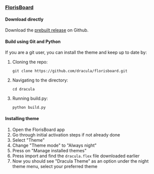 ### [FlorisBoard](https://github.com/florisboard/florisboard)

#### Download directly

Download the [prebuilt release](https://github.com/KamaleiZestri/dracula-florisboard/releases) on Github.

#### Build using Git and Python

If you are a git user, you can install the theme and keep up to date by:

1. Cloning the repo:

    `git clone https://github.com/dracula/florisboard.git`

2. Navigating to the directory:
    
    `cd dracula`

3. Running build.py:

    `python build.py`


#### Installing theme

1.  Open the FlorisBoard app
2.  Go through initial activation steps if not already done
3.  Select "Theme"
4.  Change "Theme mode" to "Always night"
5.  Press on "Manage installed themes"
7.  Press import and find the `dracula.flex` file downloaded earlier
8.  Now you should see "Dracula Theme" as an option under the night theme menu, select your preferred theme
